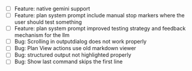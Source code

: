 - [ ] Feature: native gemini support
- [ ] Feature: plan system prompt include manual stop markers where the user should test something
- [ ] Feature: plan system prompt improved testing strategy and feedback mechanism for the llm
- [ ] Bug: Scrolling in outputdialog does not work properly
- [ ] Bug: Plan View actions use old markdown viewer
- [ ] Bug: structured output not highlighted properly
- [ ] Bug: Show last command skips the first line